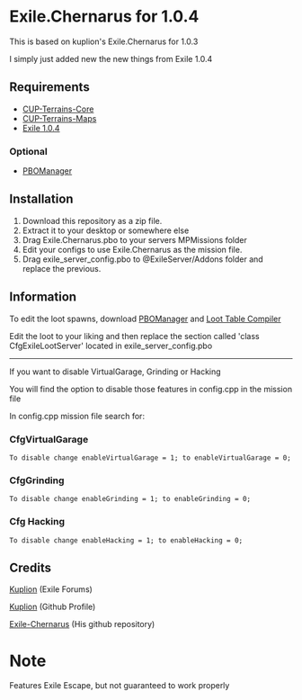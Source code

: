 # Exile.Chernarus for 1.0.4

This is based on kuplion's Exile.Chernarus for 1.0.3

I simply just added new the new things from Exile 1.0.4

## Requirements

* [CUP-Terrains-Core](https://steamcommunity.com/sharedfiles/filedetails/?id=583496184)
* [CUP-Terrains-Maps](https://steamcommunity.com/sharedfiles/filedetails/?id=583544987)
* [Exile 1.0.4](http://www.exilemod.com)

### Optional

* [PBOManager](http://www.armaholic.com/page.php?id=16369)

## Installation

1. Download this repository as a zip file.
2. Extract it to your desktop or somewhere else
3. Drag Exile.Chernarus.pbo to your servers MPMissions folder
4. Edit your configs to use Exile.Chernarus as the mission file.
5. Drag exile_server_config.pbo to @ExileServer/Addons folder and replace the previous.

## Information

To edit the loot spawns, download [PBOManager](http://www.armaholic.com/page.php?id=16369) and [Loot Table Compiler](http://www.exilemod.com/downloads/)

Edit the loot to your liking and then replace the section called 'class CfgExileLootServer' located in exile_server_config.pbo

<hr>

If you want to disable VirtualGarage, Grinding or Hacking

You will find the option to disable those features in config.cpp in the mission file

In config.cpp mission file search for:


### CfgVirtualGarage
```
To disable change enableVirtualGarage = 1; to enableVirtualGarage = 0;
```

### CfgGrinding
```
To disable change enableGrinding = 1; to enableGrinding = 0;
```

### Cfg Hacking
```
To disable change enableHacking = 1; to enableHacking = 0;
```
## Credits

[Kuplion](http://www.exilemod.com/profile/66788-kuplion/) (Exile Forums)

[Kuplion](https://github.com/kuplion) (Github Profile)

[Exile-Chernarus](https://github.com/kuplion/Exile-Chernarus) (His github repository)

# Note

Features Exile Escape, but not guaranteed to work properly
